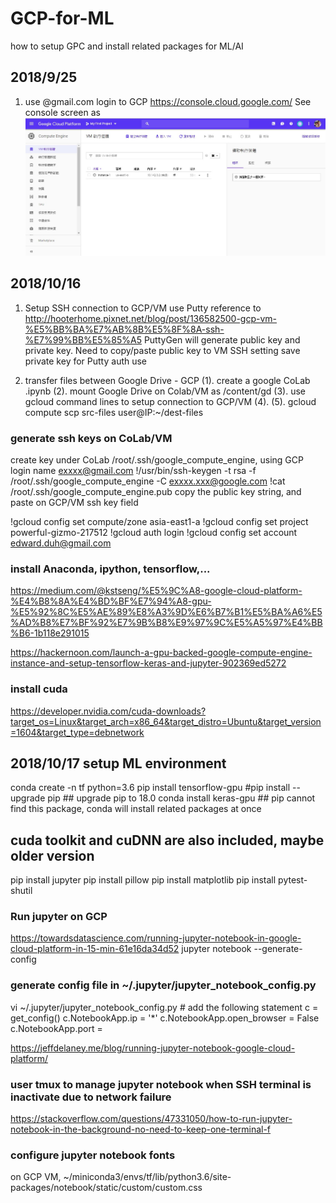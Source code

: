 # GCP-for-ML
how to setup GPC and install related packages for ML/AI

## 2018/9/25
1. use @gmail.com login to GCP
https://console.cloud.google.com/
See console screen as
![GCP Console](https://github.com/edwardduh/GCP-for-ML/blob/master/GCP-console.jpg)

## 2018/10/16
1. Setup SSH connection to GCP/VM
use Putty
reference to http://hooterhome.pixnet.net/blog/post/136582500-gcp-vm-%E5%BB%BA%E7%AB%8B%E5%8F%8A-ssh-%E7%99%BB%E5%85%A5
PuttyGen will generate public key and private key. Need to copy/paste public key to VM SSH setting
save private key for Putty auth use

2. transfer files between Google Drive - GCP
(1). create a google CoLab .ipynb
(2). mount Google Drive on Colab/VM as /content/gd
(3). use gcloud command lines to setup connection to GCP/VM
(4). 
(5). gcloud compute scp src-files user@IP:~/dest-files

### generate ssh keys on CoLab/VM
create key under CoLab /root/.ssh/google_compute_engine, using GCP login name exxxx@gmail.com
!/usr/bin/ssh-keygen -t rsa -f /root/.ssh/google_compute_engine -C exxxx.xxx@google.com
!cat /root/.ssh/google_compute_engine.pub
  copy the public key string, and paste on GCP/VM ssh key field

!gcloud config set compute/zone asia-east1-a
!gcloud config set project powerful-gizmo-217512
!gcloud auth login
!gcloud config set account edward.duh@gmail.com

### install Anaconda, ipython, tensorflow,...
https://medium.com/@kstseng/%E5%9C%A8-google-cloud-platform-%E4%B8%8A%E4%BD%BF%E7%94%A8-gpu-%E5%92%8C%E5%AE%89%E8%A3%9D%E6%B7%B1%E5%BA%A6%E5%AD%B8%E7%BF%92%E7%9B%B8%E9%97%9C%E5%A5%97%E4%BB%B6-1b118e291015

https://hackernoon.com/launch-a-gpu-backed-google-compute-engine-instance-and-setup-tensorflow-keras-and-jupyter-902369ed5272

### install cuda
https://developer.nvidia.com/cuda-downloads?target_os=Linux&target_arch=x86_64&target_distro=Ubuntu&target_version=1604&target_type=debnetwork

## 2018/10/17 setup ML environment
conda create -n tf python=3.6
pip install tensorflow-gpu
#pip install --upgrade pip   ## upgrade pip to 18.0
conda install keras-gpu   ## pip cannot find this package, conda will install related packages at once
## cuda toolkit and cuDNN are also included, maybe older version
pip install jupyter
pip install pillow
pip install matplotlib
pip install pytest-shutil

### Run jupyter on GCP
https://towardsdatascience.com/running-jupyter-notebook-in-google-cloud-platform-in-15-min-61e16da34d52
jupyter notebook --generate-config
### generate config file in ~/.jupyter/jupyter_notebook_config.py
vi ~/.jupyter/jupyter_notebook_config.py  # add the following statement
c = get_config()
c.NotebookApp.ip = '*'
c.NotebookApp.open_browser = False
c.NotebookApp.port = <Port Number>
  
https://jeffdelaney.me/blog/running-jupyter-notebook-google-cloud-platform/
### user tmux to manage jupyter notebook when SSH terminal is inactivate due to network failure
https://stackoverflow.com/questions/47331050/how-to-run-jupyter-notebook-in-the-background-no-need-to-keep-one-terminal-f

### configure jupyter notebook fonts
on GCP VM, ~/miniconda3/envs/tf/lib/python3.6/site-packages/notebook/static/custom/custom.css


